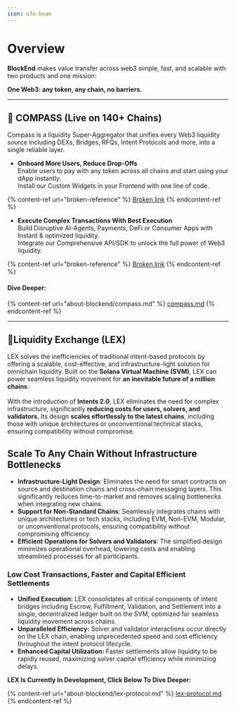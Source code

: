 ```yaml
---
icon: ufo-beam
---
```


# Overview

**BlockEnd** makes value transfer across web3 simple, fast, and scalable with two products and one mission:

**One Web3: any token, any chain, no barriers.**

***

## :compass: COMPASS (Live on 140+ Chains)

Compass is a liquidity Super-Aggregator that unifies every Web3 liquidity source including DEXs, Bridges, RFQs, Intent Protocols and more, into a single reliable layer.

* **Onboard More Users, Reduce Drop-Offs**\
  Enable users to pay with any token across all chains and start using your dApp instantly.\
  Install our Custom Widgets in your Frontend with one line of code.

{% content-ref url="broken-reference" %}
[Broken link](broken-reference)
{% endcontent-ref %}

* **Execute Complex Transactions With Best Execution**\
  Build Disruptive AI-Agents, Payments, DeFi or Consumer Apps with Instant & optimized liquidity.\
  Integrate our Comprehensive API/SDK to unlock the full power of Web3 liquidity.

{% content-ref url="broken-reference" %}
[Broken link](broken-reference)
{% endcontent-ref %}

#### Dive Deeper:

{% content-ref url="about-blockend/compass.md" %}
[compass.md](about-blockend/compass.md)
{% endcontent-ref %}

***

## :ocean:Liquidity Exchange (LEX)

LEX solves the inefficiencies of traditional intent-based protocols by offering a scalable, cost-effective, and infrastructure-light solution for omnichain liquidity. Built on the **Solana Virtual Machine (SVM)**, LEX can power seamless liquidity movement for **an inevitable future of a million chains**.\
\
With the introduction of **Intents 2.0**, LEX eliminates the need for complex infrastructure, significantly **reducing costs for users, solvers, and validators**. Its design **scales effortlessly to the latest chains**, including those with unique architectures or unconventional technical stacks, ensuring compatibility without compromise.

## Scale To Any Chain Without Infrastructure Bottlenecks

* **Infrastructure-Light Design**: Eliminates the need for smart contracts on source and destination chains and cross-chain messaging layers. This significantly reduces time-to-market and removes scaling bottlenecks when integrating new chains.
* **Support for Non-Standard Chains**: Seamlessly integrates chains with unique architectures or tech stacks, including EVM, Non-EVM, Modular, or unconventional protocols, ensuring compatibility without compromising efficiency.
* **Efficient Operations for Solvers and Validators**: The simplified design minimizes operational overhead, lowering costs and enabling streamlined processes for all participants.

### Low Cost Transactions, Faster and Capital Efficient Settlements

* **Unified Execution:** LEX consolidates all critical components of intent bridges including Escrow, Fulfillment, Validation, and Settlement into a single, decentralized ledger built on the SVM, optimized for seamless liquidity movement across chains.
* **Unparalleled Efficiency:** Solver and validator interactions occur directly on the LEX chain, enabling unprecedented speed and cost efficiency throughout the intent protocol lifecycle.
* **Enhanced Capital Utilization:** Faster settlements allow liquidity to be rapidly reused, maximizing solver capital efficiency while minimizing delays.



**LEX Is Currently In Development, Click Below To Dive Deeper:**

{% content-ref url="about-blockend/lex-protocol.md" %}
[lex-protocol.md](about-blockend/lex-protocol.md)
{% endcontent-ref %}
